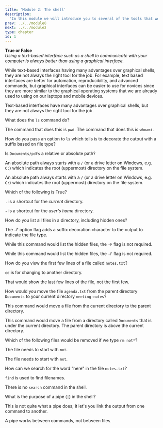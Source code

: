 ```yaml
---
title: 'Module 2: The shell'
description:
  'In this module we will introduce you to several of the tools that we will be using in this course, as well as to computing in general.'
prev: ../../module0
next: ../../module2
type: chapter
id: 1
---
```


<exercise id="0" title="Module Learning Outcomes"  type="slides, video">
<slides source="module2/module2_00" shot="0" start="3:42" end="4:35"> </slides>
</exercise>

<exercise id="1" title="Introduction to the shell" type="slides,video">
<slides source="module2/module2_01" shot="1" start="0:003" end="05:31"> </slides>
</exercise>

<exercise id="2" title="Test Your Knowledge">

**True or False**       
*Using a text-based interface such as a shell to communicate with your computer is always better than using a graphical interface.*

<choice id="1" >
<opt text="True">

While text-based interfaces having many advantages over graphical shells, they are not always the right tool for the job. For example, text based interfaces are better for automation, reproducibility, and advanced commands, but graphical interfaces can be easier to use for novices since they are more similar to the graphical operating systems that we are already used to using on our laptops and mobile devices.

</opt>

<opt text="False" correct="true">

Text-based interfaces have many advantages over graphical shells, but they are not always the right tool for the job.

</opt>

</choice>

What does the `ls` command do?

<choice id="2" >
<opt text="Lists the name of the current working directory">
The command that does this is <code>pwd</code>.
</opt>

<opt text="Lists the content of the current working directory" correct="true">
</opt>

<opt text="Lists your username">
The command that does this is <code>whoami</code>.
</opt>

</choice>

How do you pass an option to <code>ls</code> which tells is to decorate the output with a suffix based on file type?

<choice id="3" >
<opt text="<code>ls -f</code>">

</opt>

<opt text="<code>ls --f</code>">

</opt>

<opt text="<code>ls -F</code>"  correct="true">

</opt>

<opt text="<code>ls --F</code>">

</opt>

</choice>

</exercise>

<exercise id="3" title="Navigating the file system" type="slides,video">
<slides source="module2/module2_03" shot="1" start="5:4008" end="26:2200"> </slides>
</exercise>

<exercise id="4" title="Test Your Knowledge">

Is `Documents/pdfs` a relative or absolute path?

<choice id="1" >
<opt text="Absolute">

An absolute path always starts with a `/` (or a drive letter on Windows, e.g. `C:`) which indicates the root (uppermost) directory on the file system.

</opt>

<opt text="Relative" correct="true">

An absolute path always starts with a `/` (or a drive letter on Windows, e.g. `C:`) which indicates the root (uppermost) directory on the file system.

</opt>

</choice>

Which of the following is True?

<choice id="2" >
<opt text="<code>.</code> is a shortcut for the parent directory.">

`.` is a shortcut for the *current* directory.

</opt>

<opt text="<code>..</code> is a shortcut for the parent directory." correct="true">

</opt>

<opt text="<code>~</code> is a shortcut for the parent directory.">

`~` is a shortcut for the *user's home* directory.

</opt>

</choice>

How do you list all files in a directory, including hidden ones?

<choice id="3" >
<opt text="<code>ls -F</code>">

The <code>-F</code> option flag adds a suffix decoration character to the output to indicate the file type.

</opt>

<opt text="<code>ls -Fa </code>">

While this command would list the hidden files, the <code>-F</code> flag is not required.

</opt>

<opt text="<code>ls -F -a">

While this command would list the hidden files, the <code>-F</code> flag is not required.

</opt>

<opt text="<code>ls -a" correct="true">

</opt>

</choice>

</exercise>

<exercise id="5" title="Moving, copying, and deleting files" type="slides,video">
<slides source="module2/module2_05" shot="1" start="26:3200" end="40:07"></slides>
</exercise>

<exercise id="6" title="Test Your Knowledge">

How do you view the first few lines of a file called `notes.txt`?

<choice id="1">
<opt text="<code>cd notes.txt</code>">

<code>cd</code> is for changing to another directory.

</opt>

<opt text="<code>head notes.txt</code>" correct="true">

</opt>

<opt text="<code>tail notes.txt</code>">

That would show the last few lines of the file, not the first few.

</opt>

</choice>

How would you move the file `agenda.txt` from the parent directory `Documents` to your current directory `meeting-notes`?

<choice id="2">
<opt text="<code>mv ./agenda.txt ..</code>">

This command would move a file from the current directory to the parent directory.

</opt>

<opt text="<code>mv ../agenda.txt .</code>" correct="true">

</opt>

<opt text="<code>mv Documents/agenda.txt .</code>">

This command would move a file from a directory called `Documents` that is under the current directory. The parent directory is above the current directory.

</opt>

</choice>

Which of the following files would be removed if we type `rm not*`?

<choice id="3">
<opt text="<code>no.txt</code>">

The file needs to start with `not`.

</opt>

<opt text="<code>notes.txt</code>" correct="true">

</opt>

<opt text="<code>my-note.txt</code>">

The file needs to start with `not`.

</opt>

</choice>

</exercise>

<exercise id="7" title="Intermediate shell topics" type="slides,video">
<slides source="module2/module2_07" shot="1" start="26:3200" end="40:07"></slides>
</exercise>

<exercise id="8" title="Test Your Knowledge">

How can we search for the word "here" in the file `notes.txt`?

<choice id="1">
<opt text="<code>find 'here' notes.txt</code>">

`find` is used to find filenames.

</opt>

<opt text='<code>grep "here" notes.txt</code>' correct="true">

</opt>

<opt text='<code>search "here" notes.txt</code>'>

There is no `search` command in the shell.

</opt>

</choice>

What is the purpose of a pipe (`|`) in the shell?

<choice id="2">
<opt text="A pipe allow you to save multiple commands and then execute them all at once">

This is not quite what a pipe does; it let's you link the output from one command to another.

</opt>


<opt text='A pipe sends the output from one command to any file you want'>

A pipe works between commands, not between files.

</opt>

<opt text='A pipe send the output from one command to another command' correct="true">

</opt>

</choice>

</exercise>

<exercise id="9" title="What Did We Just Learn?" type="slides, video">
<slides source="module2/module2_end" shot="0" start="04:37" end="05:35">
</slides>
</exercise>

